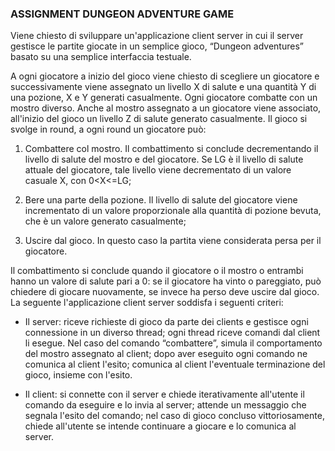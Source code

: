 ### ASSIGNMENT DUNGEON ADVENTURE GAME

Viene chiesto di sviluppare un'applicazione client server in cui il server gestisce le partite giocate in un semplice gioco, “Dungeon adventures” basato su una semplice interfaccia testuale.

A ogni giocatore a inizio del gioco viene chiesto di scegliere un giocatore e successivamente viene assegnato un livello X di salute e una quantità Y di una pozione, X e Y generati casualmente.
Ogni giocatore combatte con un mostro diverso. Anche al mostro assegnato a un giocatore viene associato, all'inizio del gioco un livello Z di salute generato casualmente.
Il gioco si svolge in round, a ogni round un giocatore può:

1. Combattere col mostro. Il combattimento si conclude decrementando il livello di salute del mostro e del giocatore. Se LG è il livello di salute attuale del giocatore, tale livello viene decrementato di un valore casuale X, con 0<X<=LG;

2. Bere una parte della pozione. Il livello di salute del giocatore viene incrementato di un valore proporzionale alla quantità di pozione bevuta, che è un valore generato casualmente;

3. Uscire dal gioco. In questo caso la partita viene considerata persa per il giocatore.

Il combattimento si conclude quando il giocatore o il mostro o entrambi hanno un valore di salute pari a 0: se il giocatore ha vinto o pareggiato, può chiedere di giocare nuovamente, se invece ha perso deve uscire dal gioco.
La seguente l'applicazione client server soddisfa i seguenti criteri:

- Il server:
riceve richieste di gioco da parte dei clients e gestisce ogni connessione in un diverso thread;
ogni thread riceve comandi dal client li esegue. Nel caso del comando “combattere”, simula il comportamento del mostro assegnato al client;
dopo aver eseguito ogni comando ne comunica al client l'esito;
comunica al client l'eventuale terminazione del  gioco, insieme con l'esito.

- Il client: 
si connette con il server e chiede iterativamente all'utente il comando da eseguire e lo invia al server;
attende un messaggio che segnala l'esito del comando;
nel caso di gioco concluso vittoriosamente, chiede all'utente se intende continuare a giocare e lo comunica al server.
